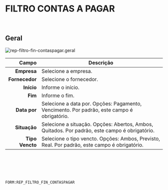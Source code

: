 # FILTRO CONTAS A PAGAR
<br>

## Geral
![rep-filtro-fin-contaspagar.geral](https://raw.githubusercontent.com/netforcews/docs-siscom/master/geral/imagens/rep-filtro-fin-contaspagar.geral.png)

Campo | Descrição
--:|---
**Empresa** | Selecione a empresa.
**Fornecedor** | Selecione o fornecedor.
**Início** | Informe o início.
**Fim** | Informe o fim.
**Data por** | Selecione a data por. Opções: Pagamento, Vencimento. Por padrão, este campo é obrigatório.
**Situação** | Selecione a situação. Opções: Abertos, Ambos, Quitados. Por padrão, este campo é obrigatório.
**Tipo Vencto** | Selecione o tipo vencto. Opções: Ambos, Previsto, Real. Por padrão, este campo é obrigatório.
<br>
<br>
<br>
<br>

```FORM:REP_FILTRO_FIN_CONTASPAGAR```
